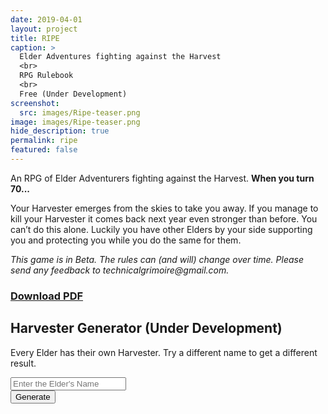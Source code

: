 ```yaml
---
date: 2019-04-01
layout: project
title: RIPE
caption: >
  Elder Adventures fighting against the Harvest
  <br>
  RPG Rulebook
  <br>
  Free (Under Development)
screenshot:
  src: images/Ripe-teaser.png
image: images/Ripe-teaser.png
hide_description: true
permalink: ripe
featured: false
---
```


<div class="shoppingCard">
  <div class="shoppingColumn">
    <p>An RPG of Elder Adventurers fighting against the Harvest. <strong>When you turn 70...</strong></p>
    <p>Your Harvester emerges from the skies to take you away. If you manage to kill your Harvester it comes back next year even stronger than before. You can’t do this alone. Luckily you have other Elders by your side supporting you and protecting you while you do the same for them.</p>
    <p><i>This game is in Beta. The rules can (and will) change over time. Please send any feedback to technicalgrimoire@gmail.com.</i></p>
  </div>
  <div class="shoppingColumn">
    <a class="btn shoppingButton" href="/files/Ripe_Beta46.pdf"><h3>Download PDF</h3></a>
  </div>
</div>

## Harvester Generator (Under Development)
Every Elder has their own Harvester. Try a different name to get a different result.
<div class="row centerButtons">
<div class="col-md-5 col-12">
    <input class="ripetextbox" type="text" id="elderName" placeholder="Enter the Elder's Name">
  </div>
<div class="col-md-5 col-12">
    <button class="btn wyrd-btn" onclick="ripe_generate()">
      Generate
    </button>
  </div>
</div>

<div class="container generatorCard" id="harvesterCard" style="display:none;">
  <p id="harvesterDesc">A simple but well-crafted blade</p>
</div>

<script async src="/assets/js/mods-eng-basic.js" language="javascript" type="text/javascript"></script>
<script async src="/assets/js/tracery.js" language="javascript" type="text/javascript"></script>
<script async src="/assets/js/seedrandom.min.js" language="javascript" type="text/javascript"></script>
<script async src="/assets/generator_resources/ripe.js" language="javascript" type="text/javascript"></script>